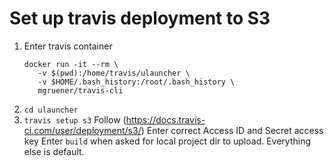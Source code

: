 # Set up travis deployment to S3

1. Enter travis container  
   ```
   docker run -it --rm \   
      -v $(pwd):/home/travis/ulauncher \             
      -v $HOME/.bash_history:/root/.bash_history \   
      mgruener/travis-cli
   ```
1. `cd ulauncher`
1. `travis setup s3`
   Follow (https://docs.travis-ci.com/user/deployment/s3/)
   Enter correct Access ID and Secret access key
   Enter `build` when asked for local project dir to upload. Everything else is default.
